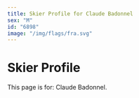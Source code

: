 ```yaml
---
title: Skier Profile for Claude Badonnel
sex: "M"
id: "6898"
image: "/img/flags/fra.svg" 
---
```


# Skier Profile

This page is for: Claude Badonnel.
    